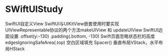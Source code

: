 # SWiftUIStudy
SwiftUI自定义View
SwiftUI与UIKitView嵌套使用时要实现UIViewRepresentable协议的两个方法makeUIView 和 updateUIView
SwiftUI边距设置 .offset(y:-130) .padding(.bottom, -130)
Swift页面忽略状态栏的高度 edgesIgnoringSafeArea(.top)
空白区域填充  Spacer()
垂直布局VStack，水平布局HStack

